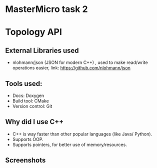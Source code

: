 # MasterMicro task 2
# Topology API

## External Libraries used
- nlohmann/json (JSON for modern C++) , used to make read/write operations easier, link: https://github.com/nlohmann/json

## Tools used:
- Docs: Doxygen
- Build tool: CMake
- Version control: Git

## Why did I use C++
- C++ is way faster than other popular languages (like Java/ Python).
- Supports OOP.
- Supports pointers, for better use of memory/resources.

## Screenshots
